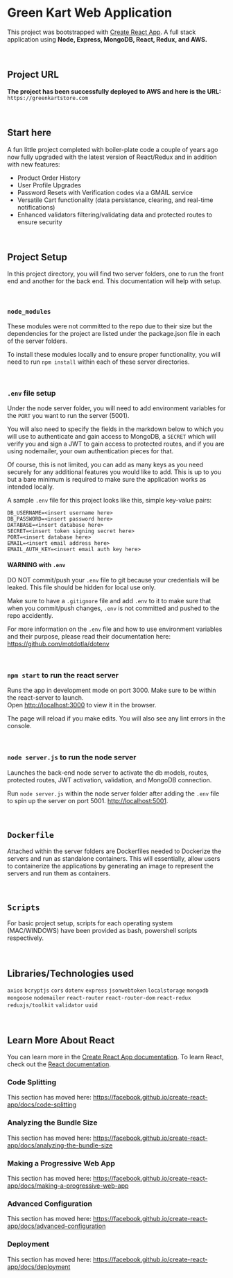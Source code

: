 # Green Kart Web Application 
This project was bootstrapped with [Create React App](https://github.com/facebook/create-react-app). A full stack application using <b>Node, Express, MongoDB, React, Redux, and AWS. </b>

<br />

## Project URL
<b>The project has been successfully deployed to AWS and here is the URL:</b> `https://greenkartstore.com`

<br/>

## Start here
A fun little project completed with boiler-plate code a couple of years ago now fully upgraded with the latest version of React/Redux and in addition with new features:

<ul>
    <li>Product Order History</li>
    <li>User Profile Upgrades</li>
    <li>Password Resets with Verification codes via a GMAIL service</li>
    <li>Versatile Cart functionality (data persistance, clearing, and real-time notifications)</li>
    <li>Enhanced validators filtering/validating data and protected routes to ensure security </li>
</ul>
<br>

## Project Setup

In this project directory, you will find two server folders, one to run the front end and another for the back end. This documentation will help with setup.

<br />

### `node_modules`
These modules were not committed to the repo due to their size but the dependencies for the project are listed under the package.json file in each of the server folders. 

To install these modules locally and to ensure proper functionality, you will need to run `npm install` within each of these server directories.

<br />

### `.env` file setup

Under the node server folder, you will need to add environment variables for the `PORT` you want to run the server (5001). <br/>

You will also need to specify the fields in the markdown below to which you will use to authenticate and gain access to MongoDB, a `SECRET` which will verify you and sign a JWT to gain access to protected routes, and if you are using nodemailer, your own authentication pieces for that. 

Of course, this is not limited, you can add as many keys as you need securely for any additional features you would like to add. This is up to you but a bare minimum is required to make sure the application works as intended locally.

A sample `.env` file for this project looks like this, simple key-value pairs:
```dosini
DB_USERNAME=<insert username here>
DB_PASSWORD=<insert password here>
DATABASE=<insert database here>
SECRET=<insert token signing secret here>
PORT=<insert database here>
EMAIL=<insert email address here>
EMAIL_AUTH_KEY=<insert email auth key here>
```

#### WARNING with `.env`
DO NOT commit/push your `.env` file to git because your credentials will be leaked. This file should be hidden for local use only. <br />

Make sure to have a `.gitignore` file and add `.env` to it to make sure that when you commit/push changes, `.env` is not committed and pushed to the repo accidently.  <br /> 

For more information on the `.env` file and how to use environment variables and their purpose, please read their documentation here: https://github.com/motdotla/dotenv

<br />

### `npm start` to run the react server

Runs the app in development mode on port 3000. Make sure to be within the react-server to launch. <br />
Open [http://localhost:3000](http://localhost:3000) to view it in the browser.

The page will reload if you make edits. You will also see any lint errors in the console.

<br />

### `node server.js` to run the node server

Launches the back-end node server to activate the db models, routes, protected routes, JWT activation, validation, and MongoDB connection.<br />

Run `node server.js` within the node server folder after adding the `.env` file to spin up the server on port 5001. [http://localhost:5001](http://localhost:5001).

<br />

## `Dockerfile`
Attached within the server folders are Dockerfiles needed to Dockerize the servers and run as standalone containers. This will essentially, allow users to containerize the applications by generating an image to represent the servers and run them as containers.
 
<br />

## `Scripts`
For basic project setup, scripts for each operating system (MAC/WINDOWS) have been provided as bash, powershell scripts respectively.

<br />

## Libraries/Technologies used
`axios`
`bcryptjs`
`cors`
`dotenv`
`express`
`jsonwebtoken`
`localstorage`
`mongodb`
`mongoose`
`nodemailer`
`react-router`
`react-router-dom`
`react-redux`
`reduxjs/toolkit`
`validator`
`uuid`

<br/>

## Learn More About React

You can learn more in the [Create React App documentation](https://facebook.github.io/create-react-app/docs/getting-started).
To learn React, check out the [React documentation](https://reactjs.org/).

### Code Splitting

This section has moved here: https://facebook.github.io/create-react-app/docs/code-splitting

### Analyzing the Bundle Size

This section has moved here: https://facebook.github.io/create-react-app/docs/analyzing-the-bundle-size

### Making a Progressive Web App

This section has moved here: https://facebook.github.io/create-react-app/docs/making-a-progressive-web-app

### Advanced Configuration

This section has moved here: https://facebook.github.io/create-react-app/docs/advanced-configuration

### Deployment
This section has moved here: https://facebook.github.io/create-react-app/docs/deployment